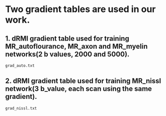 # Two gradient tables are used in our work.
## 1. dRMI gradient table used for training MR_autoflourance, MR_axon and MR_myelin networks(2 b values, 2000 and 5000).
```
grad_auto.txt
```
## 2. dRMI gradient table used for training MR_nissl network(3 b_value, each scan using the same gradient).
```
grad_nissl.txt
```
